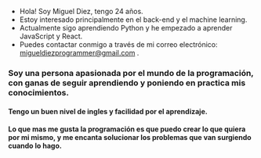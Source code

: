 - Hola! Soy Miguel Diez, tengo 24 años.
- Estoy interesado principalmente en el back-end y el machine learning.
- Actualmente sigo aprendiendo Python y he empezado a aprender JavaScript y React.
- Puedes contactar conmigo a través de mi correo electrónico: migueldiezprogrammer@gmail.com .

### Soy una persona apasionada por el mundo de la programación, con ganas de seguir aprendiendo y poniendo en practica mis conocimientos.
#### Tengo un buen nivel de ingles y facilidad por el aprendizaje.
#### Lo que mas me gusta la programación es que puedo crear lo que quiera por mi mismo, y me encanta solucionar los problemas que van surgiendo cuando lo hago.
